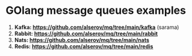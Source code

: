 # GOlang message queues examples


1. **Kafka: https://github.com/alserov/mq/tree/main/kafka** (sarama)
2. **Rabbit: https://github.com/alserov/mq/tree/main/rabbit**
3. **Nats: https://github.com/alserov/mq/tree/main/nats**
4. **Redis: https://github.com/alserov/mq/tree/main/redis**
